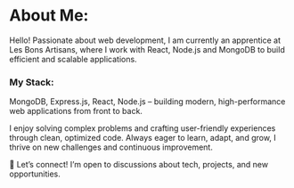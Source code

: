 # About Me:
Hello! Passionate about web development, I am currently an apprentice at Les Bons Artisans, where I work with React, Node.js and MongoDB to build efficient and scalable applications.

### My Stack:
MongoDB, Express.js, React, Node.js – building modern, high-performance web applications from front to back.

I enjoy solving complex problems and crafting user-friendly experiences through clean, optimized code. Always eager to learn, adapt, and grow, I thrive on new challenges and continuous improvement.

💬 Let’s connect! I’m open to discussions about tech, projects, and new opportunities.
